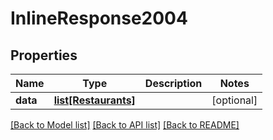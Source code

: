 # InlineResponse2004

## Properties
Name | Type | Description | Notes
------------ | ------------- | ------------- | -------------
**data** | [**list[Restaurants]**](Restaurants.md) |  | [optional] 

[[Back to Model list]](../README.md#documentation-for-models) [[Back to API list]](../README.md#documentation-for-api-endpoints) [[Back to README]](../README.md)


